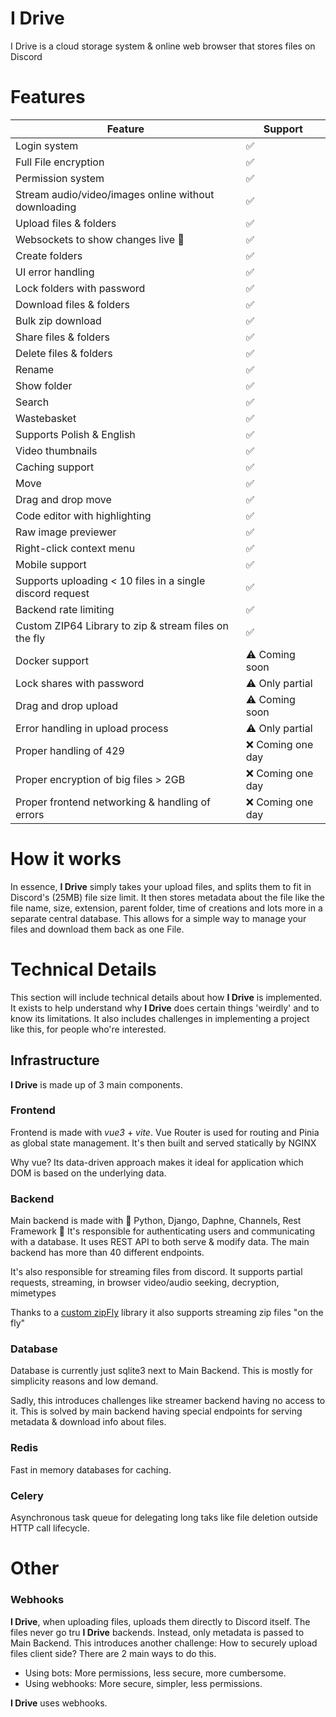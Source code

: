 # I Drive

I Drive is a cloud storage system & online web browser that stores files on Discord


# Features

| Feature                                                   | Support            |
|-----------------------------------------------------------|--------------------|
| Login system                                              | ✅                  |
| Full File encryption                                      | ✅                  |
| Permission system                                         | ✅                  |
| Stream audio/video/images online without downloading      | ✅                  |
| Upload files & folders                                    | ✅                  |
| Websockets to show changes live   🎥                      | ✅                  |
| Create folders                                            | ✅                  |
| UI error handling                                         | ✅                  |
| Lock folders with password                                | ✅                  |
| Download files & folders                                  | ✅                  |
| Bulk zip download                                         | ✅                  |
| Share files & folders                                     | ✅                  |
| Delete files & folders                                    | ✅                  |
| Rename                                                    | ✅                  |
| Show folder                                               | ✅                  |
| Search                                                    | ✅                  |
| Wastebasket                                               | ✅                  |
| Supports Polish & English                                 | ✅                  |
| Video thumbnails                                          | ✅                  |
| Caching support                                           | ✅                  |
| Move                                                      | ✅                  |
| Drag and drop move                                        | ✅                  |
| Code editor with highlighting                             | ✅                  |
| Raw image previewer                                       | ✅                  |
| Right-click context menu                                  | ✅                  |
| Mobile support                                            | ✅                  |
| Supports uploading < 10 files in a single discord request | ✅                  |
| Backend rate limiting                                     | ✅                  |
| Custom ZIP64 Library to zip & stream files on the fly     | ✅                  |
| Docker support                                            | ⚠️  Coming soon    |
| Lock shares with password                                 | ⚠️  Only partial   |
| Drag and drop upload                                      | ⚠️  Coming soon    |
| Error handling in upload process                          | ⚠️  Only partial   |
| Proper handling of 429                                    | ❌  Coming one day  |
| Proper encryption of big files > 2GB                      | ❌  Coming one day  |
| Proper frontend networking & handling of errors           | ❌  Coming one day  |



# How it works

In essence, **I Drive** simply takes your upload files, and splits them to fit in Discord's (25MB) file size limit.
It then stores metadata about the file like the file name, size, extension, parent folder, time of creations and lots more 
in a separate central database.
This allows for a simple way to manage your files and download them back as one File.

# Technical Details

This section will include technical details about how **I Drive** is implemented. 
It exists to help understand why **I Drive** does certain things 'weirdly' and to know its limitations.
It also includes challenges in implementing a project like this, for people who're interested.

## Infrastructure

**I Drive** is made up of 3 main components.

### Frontend

Frontend is made with _vue3_ + _vite_. 
Vue Router is used for routing and Pinia as global state management. 
It's then built and served statically by NGINX                 

Why vue? Its data-driven approach makes it ideal for application which DOM is based on the underlying data.

### Backend

Main backend is made with 🐍 Python, Django, Daphne, Channels, Rest Framework 🐍
It's responsible for authenticating users and communicating with a database. 
It uses REST API to both serve & modify data.
The main backend has more than 40 different endpoints.

It's also  responsible for streaming files from discord. 
It supports partial requests, streaming, in browser video/audio seeking, decryption, mimetypes

Thanks to a [custom zipFly](https://github.com/pam-param-pam/ZipFly) library it also supports streaming zip files "on the fly"


### Database
Database is currently just sqlite3 next to Main Backend. 
This is mostly for simplicity reasons and low demand.

Sadly, this introduces challenges like streamer backend having no access to it. 
This is solved by main backend having special endpoints for serving metadata & download info about files.

### Redis
Fast in memory databases for caching.

### Celery
Asynchronous task queue for delegating long taks like file deletion outside HTTP call lifecycle.

# Other

### Webhooks

**I Drive**, when uploading files, uploads them directly to Discord itself. The files never go tru **I Drive** backends. 
Instead, only metadata is passed to Main Backend. 
This introduces another challenge: How to securely upload files client side?
There are 2 main ways to do this.
- Using bots: More permissions, less secure, more cumbersome.
- Using webhooks: More secure, simpler, less permissions.

**I Drive** uses webhooks.
